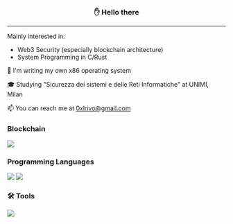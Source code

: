<h3 align="center">✋ Hello there</h3>

---

Mainly interested in:
- Web3 Security (especially blockchain architecture)
- System Programming in C/Rust

👀 I'm writing my own x86 operating system

🎓 Studying "Sicurezza dei sistemi e delle Reti Informatiche" at UNIMI, Milan

📫 You can reach me at 0xlrivo@gmail.com

### Blockchain
![](https://img.shields.io/badge/Code-Solidity-informational?style=flat&logo=Solidity&logoColor=white&color=brightgreen)

### Programming Languages
![](https://img.shields.io/badge/C-informational?style=flat&logo=c&logoColor=white&color=brightgreen)
![](https://img.shields.io/badge/Rust-informational?style=flat&logo=Rust&logoColor=white&color=brightgreen)

### 🛠️ Tools
![](https://img.shields.io/badge/Docker-informational?style=flat&logo=docker&logoColor=white&color=brightgreen)
